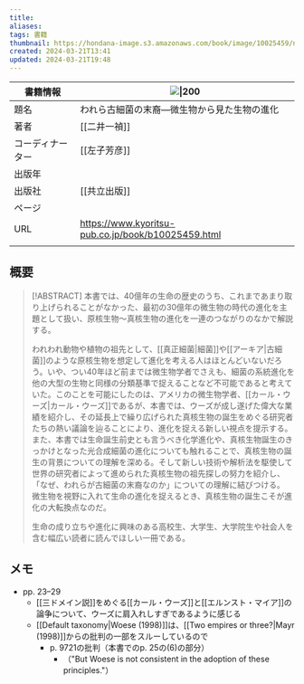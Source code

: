 ```yaml
---
title: 
aliases: 
tags: 書籍
thumbnail: https://hondana-image.s3.amazonaws.com/book/image/10025459/normal_ca0310f4-5dce-480f-8b8c-30d7f06b3645.jpg
created: 2024-03-21T13:41
updated: 2024-03-21T19:48
---
```


| 書籍情報     | ![\|200](https://hondana-image.s3.amazonaws.com/book/image/10025459/normal_ca0310f4-5dce-480f-8b8c-30d7f06b3645.jpg) |
| -------- | -------------------------------------------------------------------------------------------------------------------- |
| 題名       | われら古細菌の末裔—微生物から見た生物の進化                                                                                               |
| 著者       | [[二井一禎]]                                                                                                             |
| コーディナーター | [[左子芳彦]]                                                                                                             |
| 出版年      |                                                                                                                      |
| 出版社      | [[共立出版]]                                                                                                             |
| ページ      |                                                                                                                      |
| URL      | https://www.kyoritsu-pub.co.jp/book/b10025459.html                                                                   |
|          |                                                                                                                      |


## 概要

> [!ABSTRACT]
> 本書では、40億年の生命の歴史のうち、これまであまり取り上げられることがなかった、最初の30億年の微生物の時代の進化を主題として扱い、原核生物～真核生物の進化を一連のつながりのなかで解説する。
> 
> われわれ動物や植物の祖先として、[[真正細菌|細菌]]や[[アーキア|古細菌]]のような原核生物を想定して進化を考える人はほとんどいないだろう。いや、つい40年ほど前までは微生物学者でさえも、細菌の系統進化を他の大型の生物と同様の分類基準で捉えることなど不可能であると考えていた。このことを可能にしたのは、アメリカの微生物学者、[[カール・ウーズ|カール・ウーズ]]であるが、本書では、ウーズが成し遂げた偉大な業績を紹介し、その延長上で繰り広げられた真核生物の誕生をめぐる研究者たちの熱い議論を辿ることにより、進化を捉える新しい視点を提示する。
> また、本書では生命誕生前史とも言うべき化学進化や、真核生物誕生のきっかけとなった光合成細菌の進化についても触れることで、真核生物の誕生の背景についての理解を深める。そして新しい技術や解析法を駆使して世界の研究者によって進められた真核生物の祖先探しの努力を紹介し、「なぜ、われらが古細菌の末裔なのか」についての理解に結びつける。
> 微生物を視野に入れて生命の進化を捉えるとき、真核生物の誕生こそが進化の大転換点なのだ。
> 
> 生命の成り立ちや進化に興味のある高校生、大学生、大学院生や社会人を含む幅広い読者に読んでほしい一冊である。

## メモ

- pp. 23–29
    - [[三ドメイン説]]をめぐる[[カール・ウーズ]]と[[エルンスト・マイア]]の論争について、ウーズに肩入れしすぎであるように感じる
    - [[Default taxonomy|Woese (1998)]]は、[[Two empires or three?|Mayr (1998)]]からの批判の一部をスルーしているので
        - p. 9721の批判（本書でのp. 25の(6)の部分）
            - （"But Woese is not consistent in the adoption of these principles."）